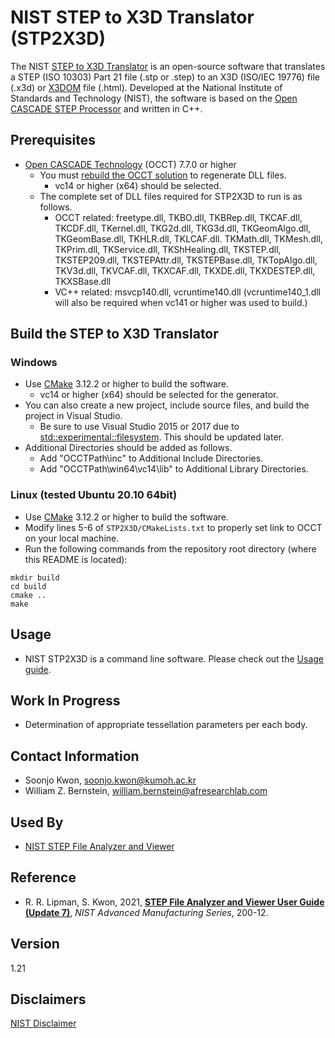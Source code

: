 # NIST STEP to X3D Translator (STP2X3D)
The NIST [STEP to X3D Translator](https://www.nist.gov/services-resources/software/step-x3d-translator) is an open-source software that translates a STEP (ISO 10303) Part 21 file (.stp or .step) to an X3D (ISO/IEC 19776) file (.x3d) or [X3DOM](https://www.x3dom.org/) file (.html). Developed at the National Institute of Standards and Technology (NIST), the software is based on the [Open CASCADE STEP Processor](https://dev.opencascade.org/doc/overview/html/occt_user_guides__step.html) and written in C++.  

## Prerequisites
- [Open CASCADE Technology](https://www.opencascade.com/content/latest-release) (OCCT) 7.7.0 or higher
  - You must [rebuild the OCCT solution](https://dev.opencascade.org/doc/occt-7.7.0/overview/html/build_upgrade__building_occt.html) to regenerate DLL files.
    - vc14 or higher (x64) should be selected.
  - The complete set of DLL files required for STP2X3D to run is as follows.
    - OCCT related: freetype.dll, TKBO.dll, TKBRep.dll, TKCAF.dll, TKCDF.dll, TKernel.dll, TKG2d.dll, TKG3d.dll, TKGeomAlgo.dll, TKGeomBase.dll, TKHLR.dll, TKLCAF.dll. TKMath.dll, TKMesh.dll, TKPrim.dll, TKService.dll, TKShHealing.dll, TKSTEP.dll, TKSTEP209.dll, TKSTEPAttr.dll, TKSTEPBase.dll, TKTopAlgo.dll, TKV3d.dll, TKVCAF.dll, TKXCAF.dll, TKXDE.dll, TKXDESTEP.dll, TKXSBase.dll
    - VC++ related: msvcp140.dll, vcruntime140.dll (vcruntime140_1.dll will also be required when vc141 or higher was used to build.)
    
## Build the STEP to X3D Translator 

  ### Windows
  - Use [CMake](https://cmake.org/) 3.12.2 or higher to build the software.
    - vc14 or higher (x64) should be selected for the generator.
  - You can also create a new project, include source files, and build the project in Visual Studio.
    - Be sure to use Visual Studio 2015 or 2017 due to [std::experimental::filesystem](https://docs.microsoft.com/en-us/cpp/standard-library/filesystem?view=msvc-150). This should be updated later.
  - Additional Directories should be added as follows.
    - Add "OCCTPath\inc" to Additional Include Directories.
    - Add "OCCTPath\win64\vc14\lib" to Additional Library Directories.
  
  ### Linux (tested Ubuntu 20.10 64bit)
  - Use [CMake](https://cmake.org/) 3.12.2 or higher to build the software.
  - Modify lines 5-6 of ``STP2X3D/CMakeLists.txt`` to properly set link to OCCT on your local machine.
  - Run the following commands from the repository root directory (where this README is located):
  ```
  mkdir build
  cd build  
  cmake ..
  make
  ```
  
## Usage
- NIST STP2X3D is a command line software. Please check out the [Usage guide](USAGE.md).

## Work In Progress
- Determination of appropriate tessellation parameters per each body.

## Contact Information
- Soonjo Kwon, soonjo.kwon@kumoh.ac.kr
- William Z. Bernstein, william.bernstein@afresearchlab.com

## Used By
- [NIST STEP File Analyzer and Viewer](https://www.nist.gov/services-resources/software/step-file-analyzer-and-viewer)

## Reference
- R. R. Lipman, S. Kwon, 2021, [**STEP File Analyzer and Viewer User Guide (Update 7)**](https://nvlpubs.nist.gov/nistpubs/ams/NIST.AMS.200-12.pdf), *NIST Advanced Manufacturing Series*, 200-12.

## Version
1.21

## Disclaimers
[NIST Disclaimer](https://www.nist.gov/disclaimer)
